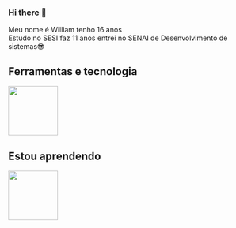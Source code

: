 ### Hi there 👋

<!--
**Willjj862/Willjj862** is a ✨ _special_ ✨ repository because its `README.md` (this file) appears on your GitHub profile.

Here are some ideas to get you started:

- 🔭 I’m currently working on ...
- 🌱 I’m currently learning ...
- 👯 I’m looking to collaborate on ...
- 🤔 I’m looking for help with ...
- 💬 Ask me about ...
- 📫 How to reach me: ...
- 😄 Pronouns: ...
- ⚡ Fun fact: ...
-->
Meu nome é William tenho 16 anos 
<br>
Estudo no SESI faz 11 anos entrei no SENAI de Desenvolvimento de sistemas😎
<br>
##  Ferramentas e tecnologia

<img src="https://cdn.jsdelivr.net/gh/devicons/devicon/icons/github/github-original.svg" width="100" height="100"/>

## Estou aprendendo

<img src="https://cdn.jsdelivr.net/gh/devicons/devicon/icons/adonisjs/adonisjs-original.svg" width="100" height="100" />
